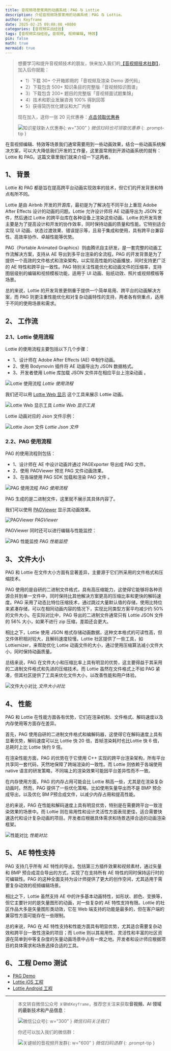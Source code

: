 ```yaml
---
title: 音视频场景常用的动画系统：PAG 与 Lottie
description: 介绍音视频场景常用的动画系统：PAG 与 Lottie。
author: Keyframe
date: 2025-02-25 09:08:08 +0800
categories: [音视频实战经验]
tags: [音视频实战经验, 音视频, 视频编辑, 特效]
pin: false
math: true
mermaid: true
---
```


>想要学习和提升音视频技术的朋友，快来加入我们的<a href="https://t.zsxq.com/jRprT" target="_blank" rel="noopener noreferrer">【音视频技术社群】</a>，加入后你就能：
>
>- 1）下载 30+ 个开箱即用的「音视频及渲染 Demo 源代码」
>- 2）下载包含 500+ 知识条目的完整版「音视频知识图谱」
>- 3）下载包含 200+ 题目的完整版「音视频面试题集锦」
>- 4）技术和职业发展咨询 100% 得到回答
>- 5）获得简历优化建议和大厂内推
>  
>现在加入，送你一张 20 元优惠券：<a href="https://t.zsxq.com/jRprT" target="_blank" rel="noopener noreferrer">点击领取优惠券</a>
>
>![知识星球新人优惠券](assets/img/keyframe-zsxq-coupon.png){: w="300" }
>_微信扫码也可领取优惠券_
{: .prompt-tip }




在音视频编辑、特效等场景我们通常需要用到一些动画效果，结合一些动画系统解决方案，可以大大降低我们开发的工作量，这里面常用到开源动画系统的就有：Lottie 和 PAG。这篇文章里我们就来介绍一下这两者。



## 1、 背景


Lottie 和 PAG 都是旨在提高跨平台动画实现效率的技术，但它们的开发背景和特点有所不同。

Lottie 是由 Airbnb 开发的开源库，最初是为了解决在不同平台上重现 Adobe After Effects 设计的动画的问题。Lottie 允许设计师将 AE 动画导出为 JSON 文件，然后通过 Lottie 的跨平台库在各种设备上渲染这些动画。Lottie 的开发背景主要是为了提高设计和开发的协作效率，同时保持动画的质量和性能。它特别适合实现 UI 动画、状态过渡效果、错误提示等，且易于集成和使用，具有跨平台兼容性、高效率协作、卓越性能等优势。

PAG（Portable Animated Graphics）则由腾讯自主研发，是一套完整的动画工作流解决方案，支持从 AE 导出到多平台渲染的全流程。PAG 的开发背景是为了提供一个高效的文件格式和渲染架构，以实现高性能的动画播放，同时支持更广泛的 AE 特性和跨平台一致性。PAG 特别关注性能优化和动画文件的压缩率，支持图层级别的编辑和视频模板功能，适用于 UI 动画、贴纸动效、照片或视频模板等场景。

总的来说，Lottie 的开发背景更侧重于提供一个简单易用、跨平台的动画解决方案，而 PAG 则更注重性能优化和对复杂动画特性的支持，两者各有侧重点，适用于不同的使用场景和需求。



## 2、 工作流

### 2.1、Lottie 使用流程

Lottie 的使用流程主要包括以下几个步骤：

- 1、设计师在 Adobe After Effects (AE) 中制作动画。
- 2、使用 Bodymovin 插件将 AE 动画导出为 JSON 数据格式。
- 3、开发者使用 Lottie 库加载 JSON 文件并在相应平台上渲染动画 。

![Lottie 使用流程](assets/resource/av-experience/lottie_product.png)
_Lottie 使用流程_



我们还可以用 [Lottie Web 显示](https://m.bejson.com/ui/lottie/ "Lottie Web 显示") 这个工具来展示 Lottie 动画。


![Lottie Web 显示工具](assets/resource/av-experience/lottie_show.png)
_Lottie Web 显示工具_




Lottie 动画对应的 Json 文件示例：

![Lottie Json 文件](assets/resource/av-experience/lottie_json.png)
_Lottie Json 文件_




### 2.2、PAG 使用流程


PAG 的使用流程则包括：

- 1、设计师在 AE 中设计动画并通过 PAGExporter 导出成 PAG 文件。
- 2、使用 PAGViewer 预览 PAG 文件动画效果。
- 3、在各端使用 PAG SDK 加载和渲染 PAG 文件 。

![PAG 使用流程](assets/resource/av-experience/pag_product.png)
_PAG 使用流程_


PAG 生成的是二进制文件，这里就不展示其具体内容了。

我们可以使用 [PAGViewer](https://pag.art/docs/zh-CN/pag-download.html "PAGViewer") 显示其动画效果。

![PAGViewer](assets/resource/av-experience/pag_show.png)
_PAGViewer_



PAGViewer 同时还可以进行编辑与性能监控：

![PAG 性能监控](assets/resource/av-experience/pag_edit_show.png)
_PAG 性能监控_



## 3、 文件大小

PAG 和 Lottie 在文件大小方面有显著差异，主要源于它们所采用的文件格式和压缩技术。

PAG 使用的是自研的二进制文件格式，具有高压缩能力，这使得它能够将各种资源合并到单一文件中，同时保持比其他解决方案更高的压缩比率和更快的解码速度。PAG 采用了动态比特位压缩技术，通过跳过大量默认值的存储，使用比特位来紧凑存储，可以在相同动画内容的情况下，实现比同类型方案平均减少约 50% 的文件大小。在实际对比中，PAG 导出的二进制文件通常只有 Lottie JSON 文件的 56% 大小，如果不进行 zip 压缩，差距还会更大。

相比之下，Lottie 使用 JSON 格式存储动画数据，这种文本格式的可读性高，但文件体积相对较大，且解码速度较慢。Lottie 社区提供了一些工具，如 Lottiemizer，来帮助优化 Lottie 动画文件的大小，通过使用压缩算法减小文件大小，同时保持动画质量。

总结来说，PAG 在文件大小和压缩比率上具有明显的优势，这主要得益于其采用的二进制文件格式和先进的压缩技术。而 Lottie 虽然在文件格式上不如 PAG 紧凑，但其社区提供了工具来优化文件大小，以改善性能和用户体验。


![文件大小对比](assets/resource/av-experience/pag_lottie_filesize.png)
_文件大小对比_



## 4、 性能

PAG 和 Lottie 在性能方面各有优势，它们在渲染机制、文件格式、解码速度以及内存使用等方面存在差异。

首先，PAG 使用自研的二进制文件格式和编解码器，这使得它在解码速度上具有显著优势，解码速度可以比 Lottie 快 20 倍，首帧渲染耗时也比Lottie 快 6 倍，总耗时上比 Lottie 快约 9 倍。

在渲染性能方面，PAG 的优势在于它使用 C++ 实现的跨平台渲染架构，所有平台共享同一套代码，天然地保障了跨端渲染的一致性。而 Lottie 则依赖于各端使用 native 语言的研发策略，不同端上的渲染效果可能因平台差异性而不一致。

在内存使用方面，PAG 的内存占用可能会比 Lottie 稍高一些，尤其是在渲染复杂动画时。然而，PAG 提供了一些优化策略，比如使用矢量导出而不是 BMP 预合成导出，以及优化 BM P预合成文件，以减少内存占用和提高性能。

总的来说，PAG 在性能和解码速度上具有明显优势，特别是在需要跨平台一致渲染效果的场景中。而 Lottie 则在易用性和设计灵活性方面表现更佳，适合需要快速迭代和设计复杂动画的项目。开发者应根据具体需求和场景选择合适的动画渲染框架。

![性能对比](assets/resource/av-experience/pag_lottie_speed.png)
_性能对比_



## 5、 AE 特性支持

PAG 支持几乎所有 AE 特性的导出，包括第三方插件效果和视频素材，通过矢量和 BMP 预合成混合导出的方式，实现了在支持所有 AE 特性的同时保持运行时的可编辑性。PAG 的这种全面支持为设计师提供了更大的创作空间，尤其适用于需要复杂动效的视频编辑场景。

相比之下，Lottie 虽然支持 AE 中的许多基本动画特性，如形状、颜色、变换等，但它主要针对的是矢量图形的动画，对一些复杂的 AE 特性支持有限。Lottie 的社区作品大多是矢量图形类动效，它在 Web 端支持的功能是最多的，但在客户端的兼容性方面可能存在一些限制。

总的来说，PAG 在 AE 特性支持和性能方面具有明显优势，尤其适合需要复杂动效和跨平台一致性渲染的项目；而 Lottie 则以其易用性、灵活性和丰富的社区资源在简单到中等复杂度的矢量动画场景中占有一席之地。开发者和设计师应根据项目的具体需求和场景选择合适的工具。


## 6、 工程 Demo 测试

- [PAG Demo](https://pag.art/docs/pad-demo-download.html "PAG Demo")
- [Lottie iOS 工程](https://github.com/airbnb/lottie-ios "Lottie iOS 工程")
- [Lottie Android 工程](https://github.com/airbnb/lottie-android "Lottie Android 工程")



---

> 本文转自微信公众号 `关键帧Keyframe`，推荐您关注来获取**音视频、AI 领域的最新技术和产品信息**：
>
>![微信公众号](assets/img/keyframe-mp.jpg){: w="300" }
>_微信扫码关注我们_
>
>你还可以加入我们的微信群：
>
>![关键帧的音视频开发群](assets/img/av-wechat-group.jpg){: w="600" }
>_微信扫码进群_
{: .prompt-tip }

